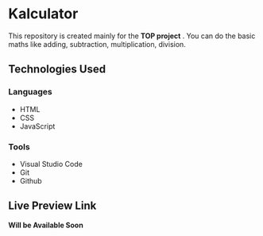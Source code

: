 # Kalculator

This repository is created mainly for the __TOP project__ .
You can do the basic maths like adding, subtraction, multiplication, division.

## Technologies Used
### Languages
* HTML
* CSS
* JavaScript

### Tools
* Visual Studio Code
* Git
* Github

## Live Preview Link
__Will be Available Soon__

